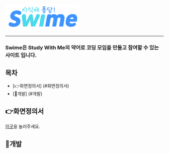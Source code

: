 <img src="./documents/img/logo1.png" alt="swime" style="zoom:25%;" />

---

### Swime은 Study With Me의 약어로 코딩 모임을 만들고 참여할 수 있는 사이트 입니다.



## 목차

- [👉화면정의서] (#화면정의서)
- [🌝개발] (#개발)





## 👉화면정의서

[이곳](./documents/story-board)을 눌러주세요.



## 🌝개발

